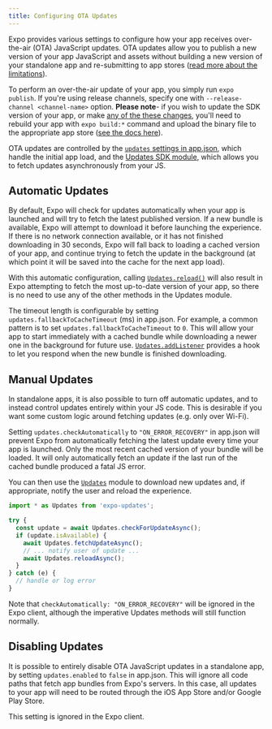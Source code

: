 ```yaml
---
title: Configuring OTA Updates
---
```


Expo provides various settings to configure how your app receives over-the-air (OTA) JavaScript updates. OTA updates allow you to publish a new version of your app JavaScript and assets without building a new version of your standalone app and re-submitting to app stores ([read more about the limitations](../../workflow/publishing/)).

To perform an over-the-air update of your app, you simply run `expo publish`. If you're using release channels, specify one with `--release-channel <channel-name>` option. **Please note**- if you wish to update the SDK version of your app, or make [any of the these changes](../../workflow/publishing/#some-native-configuration-cant-be-updated-by), you'll need to rebuild your app with `expo build:*` command and upload the binary file to the appropriate app store ([see the docs here](../../distribution/building-standalone-apps)).

OTA updates are controlled by the [`updates` settings in app.json](../../workflow/configuration/#updates), which handle the initial app load, and the [Updates SDK module](../../sdk/updates/), which allows you to fetch updates asynchronously from your JS.

## Automatic Updates

By default, Expo will check for updates automatically when your app is launched and will try to fetch the latest published version. If a new bundle is available, Expo will attempt to download it before launching the experience. If there is no network connection available, or it has not finished downloading in 30 seconds, Expo will fall back to loading a cached version of your app, and continue trying to fetch the update in the background (at which point it will be saved into the cache for the next app load).

With this automatic configuration, calling [`Updates.reload()`](../../sdk/updates/#expoupdatesreload) will also result in Expo attempting to fetch the most up-to-date version of your app, so there is no need to use any of the other methods in the Updates module.

The timeout length is configurable by setting `updates.fallbackToCacheTimeout` (ms) in app.json. For example, a common pattern is to set `updates.fallbackToCacheTimeout` to `0`. This will allow your app to start immediately with a cached bundle while downloading a newer one in the background for future use. [`Updates.addListener`](../../sdk/updates/#expoupdatesaddlistenereventlistener) provides a hook to let you respond when the new bundle is finished downloading.

## Manual Updates

In standalone apps, it is also possible to turn off automatic updates, and to instead control updates entirely within your JS code. This is desirable if you want some custom logic around fetching updates (e.g. only over Wi-Fi).

Setting `updates.checkAutomatically` to `"ON_ERROR_RECOVERY"` in app.json will prevent Expo from automatically fetching the latest update every time your app is launched. Only the most recent cached version of your bundle will be loaded. It will only automatically fetch an update if the last run of the cached bundle produced a fatal JS error.

You can then use the [`Updates`](../../sdk/updates/) module to download new updates and, if appropriate, notify the user and reload the experience.

```javascript
import * as Updates from 'expo-updates';

try {
  const update = await Updates.checkForUpdateAsync();
  if (update.isAvailable) {
    await Updates.fetchUpdateAsync();
    // ... notify user of update ...
    await Updates.reloadAsync();
  }
} catch (e) {
  // handle or log error
}
```

Note that `checkAutomatically: "ON_ERROR_RECOVERY"` will be ignored in the Expo client, although the imperative Updates methods will still function normally.

## Disabling Updates

It is possible to entirely disable OTA JavaScript updates in a standalone app, by setting `updates.enabled` to `false` in app.json. This will ignore all code paths that fetch app bundles from Expo's servers. In this case, all updates to your app will need to be routed through the iOS App Store and/or Google Play Store.

This setting is ignored in the Expo client.
